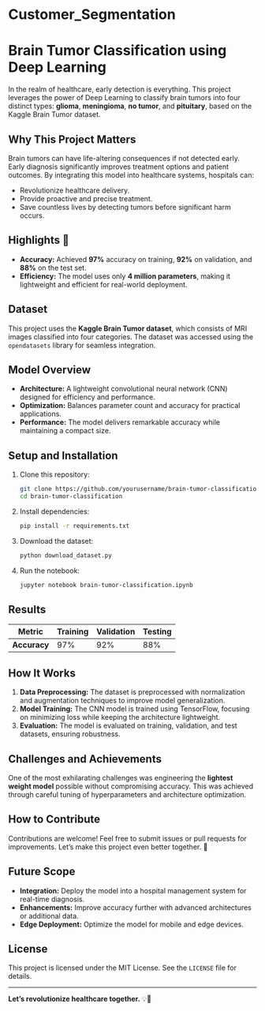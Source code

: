 # Customer_Segmentation

# Brain Tumor Classification using Deep Learning

In the realm of healthcare, early detection is everything. This project leverages the power of Deep Learning to classify brain tumors into four distinct types: **glioma**, **meningioma**, **no tumor**, and **pituitary**, based on the Kaggle Brain Tumor dataset.

## Why This Project Matters

Brain tumors can have life-altering consequences if not detected early. Early diagnosis significantly improves treatment options and patient outcomes. By integrating this model into healthcare systems, hospitals can:

- Revolutionize healthcare delivery.
- Provide proactive and precise treatment.
- Save countless lives by detecting tumors before significant harm occurs.

## Highlights 🌟

- **Accuracy:** Achieved **97%** accuracy on training, **92%** on validation, and **88%** on the test set.
- **Efficiency:** The model uses only **4 million parameters**, making it lightweight and efficient for real-world deployment.

## Dataset

This project uses the **Kaggle Brain Tumor dataset**, which consists of MRI images classified into four categories. The dataset was accessed using the `opendatasets` library for seamless integration.

## Model Overview

- **Architecture:** A lightweight convolutional neural network (CNN) designed for efficiency and performance.
- **Optimization:** Balances parameter count and accuracy for practical applications.
- **Performance:** The model delivers remarkable accuracy while maintaining a compact size.

## Setup and Installation

1. Clone this repository:
   ```bash
   git clone https://github.com/yourusername/brain-tumor-classification.git
   cd brain-tumor-classification
   ```

2. Install dependencies:
   ```bash
   pip install -r requirements.txt
   ```

3. Download the dataset:
   ```bash
   python download_dataset.py
   ```

4. Run the notebook:
   ```bash
   jupyter notebook brain-tumor-classification.ipynb
   ```

## Results

| Metric      | Training | Validation | Testing |
|-------------|----------|------------|---------|
| **Accuracy** | 97%      | 92%        | 88%     |

## How It Works

1. **Data Preprocessing:** The dataset is preprocessed with normalization and augmentation techniques to improve model generalization.
2. **Model Training:** The CNN model is trained using TensorFlow, focusing on minimizing loss while keeping the architecture lightweight.
3. **Evaluation:** The model is evaluated on training, validation, and test datasets, ensuring robustness.

## Challenges and Achievements

One of the most exhilarating challenges was engineering the **lightest weight model** possible without compromising accuracy. This was achieved through careful tuning of hyperparameters and architecture optimization.

## How to Contribute

Contributions are welcome! Feel free to submit issues or pull requests for improvements. Let’s make this project even better together. 💪

## Future Scope

- **Integration:** Deploy the model into a hospital management system for real-time diagnosis.
- **Enhancements:** Improve accuracy further with advanced architectures or additional data.
- **Edge Deployment:** Optimize the model for mobile and edge devices.

## License

This project is licensed under the MIT License. See the `LICENSE` file for details.

---

**Let’s revolutionize healthcare together.** 💡🏥

